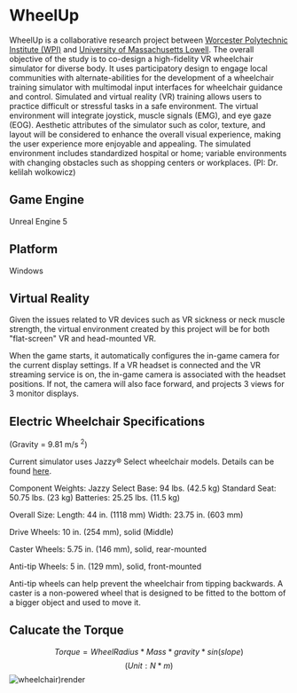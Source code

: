 # WheelUp
 
WheelUp is a collaborative research project between [Worcester Polytechnic Institute (WPI)](https://www.wpi.edu/) and [University of Massachusetts Lowell](https://www.uml.edu/). The overall objective of the study is to co-design a high-fidelity VR wheelchair simulator for diverse body. It uses participatory design to engage local communities with alternate-abilities for the development of a wheelchair training simulator with multimodal input interfaces for wheelchair guidance and control. Simulated and virtual reality (VR) training allows users to practice difficult or stressful tasks in a safe environment. The virtual environment will integrate joystick, muscle signals (EMG), and eye gaze (EOG). Aesthetic attributes of the simulator such as color, texture, and layout will be considered to enhance the overall visual experience, making the user experience more enjoyable and appealing. The simulated environment includes standardized hospital or home; variable environments with changing obstacles such as shopping centers or workplaces. (PI: Dr. kelilah wolkowicz)
 
## Game Engine
Unreal Engine 5
 
## Platform
Windows
 
## Virtual Reality
Given the issues related to VR devices such as VR sickness or neck muscle strength, the virtual environment created by this project will be for both "flat-screen" VR and head-mounted VR.
 
When the game starts, it automatically configures the in-game camera for the current display settings. If a VR headset is connected and the VR streaming service is on, the in-game camera is associated with the headset positions. If not, the camera will also face forward, and projects 3 views for 3 monitor displays. 
 
 ## Electric Wheelchair Specifications
(Gravity = 9.81 m/s <sup>2</sup>)

Current simulator uses Jazzy® Select wheelchair models. Details can be found [here](https://www.pridemobility.com/jazzy-power-chairs/jazzy-select/manuals.asp). 

Component Weights: Jazzy Select Base: 94 lbs. (42.5 kg) Standard Seat: 50.75 lbs. (23 kg) Batteries: 25.25 lbs. (11.5 kg)

Overall Size: Length: 44 in. (1118 mm) Width: 23.75 in. (603 mm)

Drive Wheels: 10 in. (254 mm), solid (Middle)

Caster Wheels: 5.75 in. (146 mm), solid, rear-mounted 

Anti-tip Wheels: 5 in. (129 mm), solid, front-mounted 

Anti-tip wheels can help prevent the wheelchair from tipping backwards. A caster is a non-powered wheel that is designed to be fitted to the bottom of a bigger object and used to move it.

## Calucate the Torque

$$
Torque = Wheel Radius * Mass * gravity * sin(slope) 
$$
$$
(Unit: N*m)
$$
![wheelchair)render](/images/Wheel_Chair_Render.gif)


